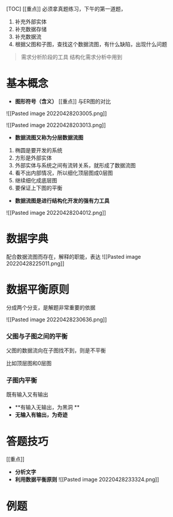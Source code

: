 [TOC]
[[重点]]
必须拿真题练习，下午的第一道题，
1. 补充外部实体
2. 补充数据存储
3. 补充数据流
4. 根据父图和子图，查找这个数据流图，有什么缺陷，出现什么问题


> 需求分析阶段的工具
> 结构化需求分析中用到

# 基本概念
* **图形符号（含义）**
[[重点]] 与ER图的对比

![[Pasted image 20220428203005.png]]

![[Pasted image 20220428203013.png]]


* **数据流图又称为分层数据流图**
1. 椭圆是要开发的系统
2. 方形是外部实体
3. 外部实体与系统之间有流转关系，就形成了数据流图
4. 看不出内部情况，所以细化顶层图成0层图
5. 继续细化成底层图
6. 要保证上下图的平衡

* **数据流图是进行结构化开发的强有力工具**

![[Pasted image 20220428204012.png]]


# 数据字典
配合数据流图而存在，解释的职能，表达
![[Pasted image 20220428225011.png]]

# 数据平衡原则
分成两个分支，是解题非常重要的依据

![[Pasted image 20220428230636.png]]


### 父图与子图之间的平衡
父图的数据流向在子图找不到，则是不平衡

比如顶层图和0层图

### 子图内平衡
既有输入又有输出

* **有输入无输出，为黑洞 **
* **无输入有输出，为奇迹**


# 答题技巧
[[重点]]
* **分析文字**
* **利用数据平衡原则**
![[Pasted image 20220428233324.png]] 

# 例题
